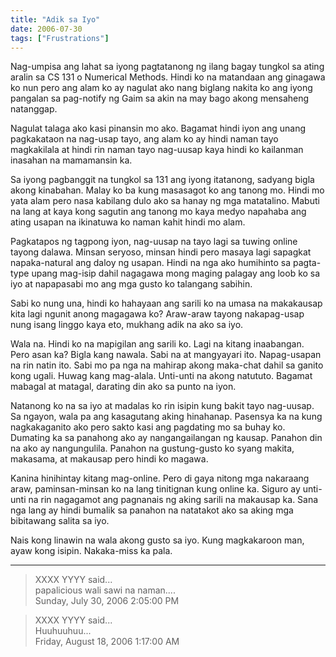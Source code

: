 ```yaml
---
title: "Adik sa Iyo"
date: 2006-07-30
tags: ["Frustrations"]
---
```


Nag-umpisa ang lahat sa iyong pagtatanong ng ilang bagay tungkol sa ating aralin sa CS 131 o Numerical Methods. Hindi ko na matandaan ang ginagawa ko nun pero ang alam ko ay nagulat ako nang biglang nakita ko ang iyong pangalan sa pag-notify ng Gaim sa akin na may bago akong mensaheng natanggap.

Nagulat talaga ako kasi pinansin mo ako. Bagamat hindi iyon ang unang pagkakataon na nag-usap tayo, ang alam ko ay hindi naman tayo magkakilala at hindi rin naman tayo nag-uusap kaya hindi ko kailanman inasahan na mamamansin ka.

Sa iyong pagbanggit na tungkol sa 131 ang iyong itatanong, sadyang bigla akong kinabahan. Malay ko ba kung masasagot ko ang tanong mo. Hindi mo yata alam pero nasa kabilang dulo ako sa hanay ng mga matatalino. Mabuti na lang at kaya kong sagutin ang tanong mo kaya medyo napahaba ang ating usapan na ikinatuwa ko naman kahit hindi mo alam.

Pagkatapos ng tagpong iyon, nag-uusap na tayo lagi sa tuwing online tayong dalawa. Minsan seryoso, minsan hindi pero masaya lagi sapagkat napaka-natural ang daloy ng usapan. Hindi na nga ako humihinto sa pagta-type upang mag-isip dahil nagagawa mong maging palagay ang loob ko sa iyo at napapasabi mo ang mga gusto ko talangang sabihin.

Sabi ko nung una, hindi ko hahayaan ang sarili ko na umasa na makakausap kita lagi ngunit anong magagawa ko? Araw-araw tayong nakapag-usap nung isang linggo kaya eto, mukhang adik na ako sa iyo.

Wala na. Hindi ko na mapigilan ang sarili ko. Lagi na kitang inaabangan. Pero asan ka? Bigla kang nawala. Sabi na at mangyayari ito. Napag-usapan na rin natin ito. Sabi mo pa nga na mahirap akong maka-chat dahil sa ganito kong ugali. Huwag kang mag-alala. Unti-unti na akong natututo. Bagamat mabagal at matagal, darating din ako sa punto na iyon.

Natanong ko na sa iyo at madalas ko rin isipin kung bakit tayo nag-uusap. Sa ngayon, wala pa ang kasagutang aking hinahanap. Pasensya ka na kung nagkakaganito ako pero sakto kasi ang pagdating mo sa buhay ko. Dumating ka sa panahong ako ay nangangailangan ng kausap. Panahon din na ako ay nangungulila. Panahon na gustung-gusto ko syang makita, makasama, at makausap pero hindi ko magawa.

Kanina hinihintay kitang mag-online. Pero di gaya nitong mga nakaraang araw, paminsan-minsan ko na lang tinitignan kung online ka. Siguro ay unti-unti na rin nagagamot ang pagnanais ng aking sarili na makausap ka. Sana nga lang ay hindi bumalik sa panahon na natatakot ako sa aking mga bibitawang salita sa iyo.

Nais kong linawin na wala akong gusto sa iyo. Kung magkakaroon man, ayaw kong isipin. Nakaka-miss ka pala.

---

> XXXX YYYY said...  
> papalicious wali sawi na naman....  
> Sunday, July 30, 2006 2:05:00 PM 

> XXXX YYYY said...  
> Huuhuuhuu...  
> Friday, August 18, 2006 1:17:00 AM 